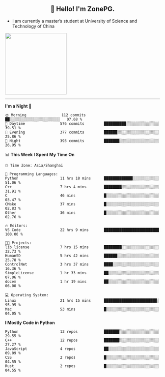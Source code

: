 <h2 align="center">👋 Hello! I'm ZonePG.</h2>

- I am currently a master’s student at University of Science and Technology of China

<img height=200 align="center" src="https://github-readme-stats.vercel.app/api?username=zonepg" />

-------

<!--START_SECTION:waka-->
**I'm a Night 🦉** 

```text
🌞 Morning                112 commits         ██░░░░░░░░░░░░░░░░░░░░░░░   07.68 % 
🌆 Daytime                576 commits         ██████████░░░░░░░░░░░░░░░   39.51 % 
🌃 Evening                377 commits         ██████░░░░░░░░░░░░░░░░░░░   25.86 % 
🌙 Night                  393 commits         ███████░░░░░░░░░░░░░░░░░░   26.95 % 
```


📊 **This Week I Spent My Time On** 

```text
🕑︎ Time Zone: Asia/Shanghai

💬 Programming Languages: 
Python                   11 hrs 18 mins      █████████████░░░░░░░░░░░░   51.06 % 
C++                      7 hrs 4 mins        ████████░░░░░░░░░░░░░░░░░   31.91 % 
C                        46 mins             █░░░░░░░░░░░░░░░░░░░░░░░░   03.47 % 
CMake                    37 mins             █░░░░░░░░░░░░░░░░░░░░░░░░   02.83 % 
Other                    36 mins             █░░░░░░░░░░░░░░░░░░░░░░░░   02.76 % 

🔥 Editors: 
VS Code                  22 hrs 9 mins       █████████████████████████   100.00 % 

🐱‍💻 Projects: 
lib_license              7 hrs 15 mins       ████████░░░░░░░░░░░░░░░░░   32.73 % 
HumanSD                  5 hrs 42 mins       ██████░░░░░░░░░░░░░░░░░░░   25.78 % 
ControlNet               3 hrs 37 mins       ████░░░░░░░░░░░░░░░░░░░░░   16.36 % 
SimpleLicense            1 hr 33 mins        ██░░░░░░░░░░░░░░░░░░░░░░░   07.06 % 
docem                    1 hr 19 mins        ██░░░░░░░░░░░░░░░░░░░░░░░   06.00 % 

💻 Operating System: 
Linux                    21 hrs 15 mins      ████████████████████████░   95.95 % 
Mac                      53 mins             █░░░░░░░░░░░░░░░░░░░░░░░░   04.05 % 
```

**I Mostly Code in Python** 

```text
Python                   13 repos            ███████░░░░░░░░░░░░░░░░░░   29.55 % 
C++                      12 repos            ███████░░░░░░░░░░░░░░░░░░   27.27 % 
JavaScript               4 repos             ██░░░░░░░░░░░░░░░░░░░░░░░   09.09 % 
CSS                      2 repos             █░░░░░░░░░░░░░░░░░░░░░░░░   04.55 % 
Rust                     2 repos             █░░░░░░░░░░░░░░░░░░░░░░░░   04.55 % 
```




<!--END_SECTION:waka-->
